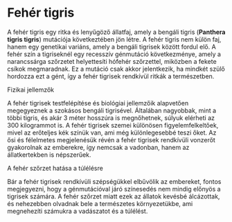 # Fehér tigris 

A fehér tigris egy ritka és lenyűgöző állatfaj, amely a bengáli tigris (**Panthera tigris tigris**) mutációja következtében jön létre. A fehér tigris nem külön faj, hanem egy genetikai variáns, amely a bengáli tigrisek között fordul elő. A fehér szín a tigriseknél egy recesszív génmutáció következménye, amely a narancssárga szőrzetet helyettesíti hófehér szőrzettel, miközben a fekete csíkok megmaradnak. Ez a mutáció csak akkor jelentkezik, ha mindkét szülő hordozza ezt a gént, így a fehér tigrisek rendkívül ritkák a természetben.

Fizikai jellemzők

A fehér tigrisek testfelépítése és biológiai jellemzőik alapvetően megegyeznek a szokásos bengáli tigrisével. Általában nagyobbak, mint a többi tigris, és akár 3 méter hosszúra is megnőhetnek, súlyuk elérheti az 300 kilogrammot is. A fehér tigrisek szemei különösen figyelemfelkeltőek, mivel az erőteljes kék színük van, ami még különlegesebbé teszi őket. Az ősi és félelmetes megjelenésük révén a fehér tigrisek rendkívüli vonzerőt gyakorolnak az emberekre, így nemcsak a vadonban, hanem az állatkertekben is népszerűek.

A fehér szőrzet hatása a túlélésre

Bár a fehér tigrisek rendkívüli szépségükkel elbűvölik az embereket, fontos megjegyezni, hogy a génmutációval járó színesedés nem mindig előnyös a tigrisek számára. A fehér szőrzet miatt ezek az állatok kevésbé álcázottak, és nehezebben olvadnak bele a természetes környezetükbe, ami megnehezíti számukra a vadászatot és a túlélést.